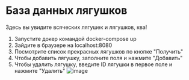 # База данных лягушков
Здесь вы увидите всяческих лягушек и лягушков, ква!

1. Запустите докер командой docker-compose up
2. Зайдите в браузере на localhost:8080
3. Посмотрите список прекрасных лягушков по кнопке "Получить"
4. Чтобы добавить лягушку, заполните поля и нажмите "Добавить"
5. Чтобы удалить лягушку, введите ID лягушки в первое поле и нажмите "Удалить"
![image](https://github.com/user-attachments/assets/c346b6d4-7e26-49b1-8405-b6caf2842b3b)
